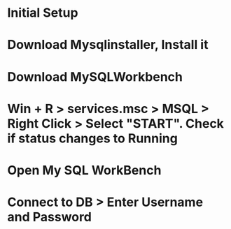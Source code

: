 # Initial Setup
# Download Mysqlinstaller, Install it
# Download MySQLWorkbench
# Win + R > services.msc > MSQL > Right Click > Select "START". Check if status changes to Running
# Open My SQL WorkBench
# Connect to DB > Enter Username and Password